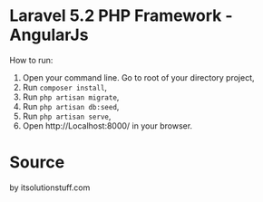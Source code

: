 # Laravel 5.2 PHP Framework - AngularJs

How to run:

  1. Open your command line. Go to root of your directory project,
  2. Run `composer install`,
  3. Run `php artisan migrate`,
  4. Run `php artisan db:seed`,
  5. Run `php artisan serve`,
  6. Open http://Localhost:8000/ in your browser.

# Source

by itsolutionstuff.com
